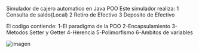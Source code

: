 Simulador de cajero automatico en Java POO
Este simulador realiza:
  1 Consulta de saldo(Local)
  2 Retiro de Efectivo
  3 Deposito de Efectivo

El codigo contiende:
  1-El paradigma de la POO
  2-Encapsulamiento
  3-Metodos Setter y Getter
  4-Herencia
  5-Polimorfismo
  6-Ambitos de variables

  ![imagen](https://github.com/brayanSmith/SimuladorCajeroJava/assets/13138739/43f321ee-5056-4bf4-97f8-9cb7d0539ea6)
